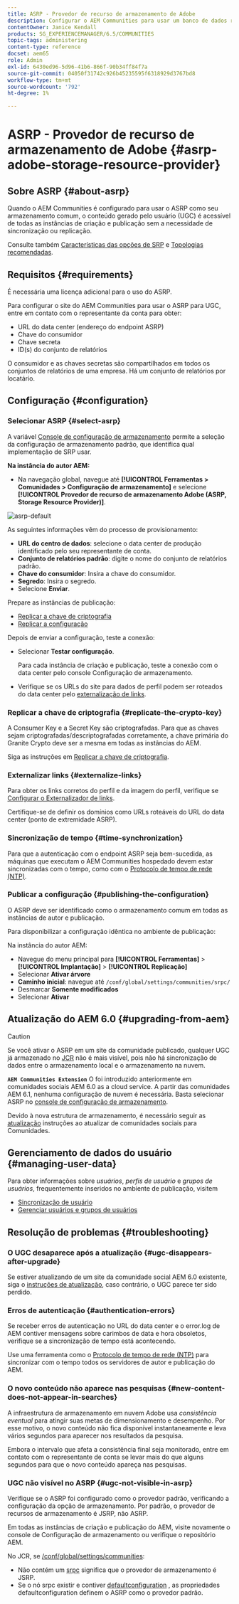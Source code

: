 ```yaml
---
title: ASRP - Provedor de recurso de armazenamento de Adobe
description: Configurar o AEM Communities para usar um banco de dados relacional como seu armazenamento comum
contentOwner: Janice Kendall
products: SG_EXPERIENCEMANAGER/6.5/COMMUNITIES
topic-tags: administering
content-type: reference
docset: aem65
role: Admin
exl-id: 6430ed96-5d96-41b6-866f-90b34ff84f7a
source-git-commit: 04050f31742c926b45235595f6318929d3767bd8
workflow-type: tm+mt
source-wordcount: '792'
ht-degree: 1%

---
```


# ASRP - Provedor de recurso de armazenamento de Adobe {#asrp-adobe-storage-resource-provider}

## Sobre ASRP {#about-asrp}

Quando o AEM Communities é configurado para usar o ASRP como seu armazenamento comum, o conteúdo gerado pelo usuário (UGC) é acessível de todas as instâncias de criação e publicação sem a necessidade de sincronização ou replicação.

Consulte também [Características das opções de SRP](/help/communities/working-with-srp.md#characteristics-of-srp-options) e [Topologias recomendadas](/help/communities/topologies.md).

## Requisitos {#requirements}

É necessária uma licença adicional para o uso do ASRP.

Para configurar o site do AEM Communities para usar o ASRP para UGC, entre em contato com o representante da conta para obter:

* URL do data center (endereço do endpoint ASRP)
* Chave do consumidor
* Chave secreta
* ID(s) do conjunto de relatórios

O consumidor e as chaves secretas são compartilhados em todos os conjuntos de relatórios de uma empresa. Há um conjunto de relatórios por locatário.

## Configuração {#configuration}

### Selecionar ASRP {#select-asrp}

A variável [Console de configuração de armazenamento](/help/communities/srp-config.md) permite a seleção da configuração de armazenamento padrão, que identifica qual implementação de SRP usar.

**Na instância do autor AEM:**

* Na navegação global, navegue até **[!UICONTROL Ferramentas > Comunidades > Configuração de armazenamento]** e selecione **[!UICONTROL Provedor de recurso de armazenamento Adobe (ASRP, Storage Resource Provider)]**.

![asrp-default](assets/asrp-default.png)

As seguintes informações vêm do processo de provisionamento:

* **URL do centro de dados**: selecione o data center de produção identificado pelo seu representante de conta.
* **Conjunto de relatórios padrão**: digite o nome do conjunto de relatórios padrão.
* **Chave do consumidor**: Insira a chave do consumidor.
* **Segredo**: Insira o segredo.
* Selecione **Enviar**.

Prepare as instâncias de publicação:

* [Replicar a chave de criptografia](#replicate-the-crypto-key)
* [Replicar a configuração](#publishing-the-configuration)

Depois de enviar a configuração, teste a conexão:

* Selecionar **Testar configuração**.

  Para cada instância de criação e publicação, teste a conexão com o data center pelo console Configuração de armazenamento.

* Verifique se os URLs do site para dados de perfil podem ser roteados do data center pelo [externalização de links](#externalize-links).

### Replicar a chave de criptografia {#replicate-the-crypto-key}

A Consumer Key e a Secret Key são criptografadas. Para que as chaves sejam criptografadas/descriptografadas corretamente, a chave primária do Granite Crypto deve ser a mesma em todas as instâncias do AEM.

Siga as instruções em [Replicar a chave de criptografia](/help/communities/deploy-communities.md#replicate-the-crypto-key).

### Externalizar links {#externalize-links}

Para obter os links corretos do perfil e da imagem do perfil, verifique se [Configurar o Externalizador de links](/help/sites-developing/externalizer.md).

Certifique-se de definir os domínios como URLs roteáveis do URL do data center (ponto de extremidade ASRP).

### Sincronização de tempo {#time-synchronization}

Para que a autenticação com o endpoint ASRP seja bem-sucedida, as máquinas que executam o AEM Communities hospedado devem estar sincronizadas com o tempo, como com o [Protocolo de tempo de rede (NTP)](https://www.ntp.org/).

### Publicar a configuração {#publishing-the-configuration}

O ASRP deve ser identificado como o armazenamento comum em todas as instâncias de autor e publicação.

Para disponibilizar a configuração idêntica no ambiente de publicação:

Na instância do autor AEM:

* Navegue do menu principal para **[!UICONTROL Ferramentas]** > **[!UICONTROL Implantação]** > **[!UICONTROL Replicação]**
* Selecionar **Ativar árvore**
* **Caminho inicial**: navegue até `/conf/global/settings/communities/srpc/`
* Desmarcar **Somente modificados**
* Selecionar **Ativar**

## Atualização do AEM 6.0 {#upgrading-from-aem}

>[!CAUTION]
>
>Se você ativar o ASRP em um site da comunidade publicado, qualquer UGC já armazenado no [JCR](/help/communities/jsrp.md) não é mais visível, pois não há sincronização de dados entre o armazenamento local e o armazenamento na nuvem.

**`AEM Communities Extension`** O foi introduzido anteriormente em comunidades sociais AEM 6.0 as a cloud service. A partir das comunidades AEM 6.1, nenhuma configuração de nuvem é necessária. Basta selecionar ASRP no [console de configuração de armazenamento](/help/communities/srp-config.md).

Devido à nova estrutura de armazenamento, é necessário seguir as [atualização](/help/communities/upgrade.md#adobe-cloud-storage) instruções ao atualizar de comunidades sociais para Comunidades.

## Gerenciamento de dados do usuário {#managing-user-data}

Para obter informações sobre *usuários*, *perfis de usuário* e *grupos de usuários*, frequentemente inseridos no ambiente de publicação, visitem

* [Sincronização de usuário](/help/communities/sync.md)
* [Gerenciar usuários e grupos de usuários](/help/communities/users.md)

## Resolução de problemas {#troubleshooting}

### O UGC desaparece após a atualização {#ugc-disappears-after-upgrade}

Se estiver atualizando de um site da comunidade social AEM 6.0 existente, siga o [instruções de atualização](/help/communities/upgrade.md#adobe-cloud-storage), caso contrário, o UGC parece ter sido perdido.

### Erros de autenticação {#authentication-errors}

Se receber erros de autenticação no URL do data center e o error.log de AEM contiver mensagens sobre carimbos de data e hora obsoletos, verifique se a sincronização de tempo está acontecendo.

Use uma ferramenta como o [Protocolo de tempo de rede (NTP)](https://www.ntp.org/) para sincronizar com o tempo todos os servidores de autor e publicação do AEM.

### O novo conteúdo não aparece nas pesquisas {#new-content-does-not-appear-in-searches}

A infraestrutura de armazenamento em nuvem Adobe usa *consistência eventual* para atingir suas metas de dimensionamento e desempenho. Por esse motivo, o novo conteúdo não fica disponível instantaneamente e leva vários segundos para aparecer nos resultados da pesquisa.

Embora o intervalo que afeta a consistência final seja monitorado, entre em contato com o representante de conta se levar mais do que alguns segundos para que o novo conteúdo apareça nas pesquisas.

### UGC não visível no ASRP {#ugc-not-visible-in-asrp}

Verifique se o ASRP foi configurado como o provedor padrão, verificando a configuração da opção de armazenamento. Por padrão, o provedor de recursos de armazenamento é JSRP, não ASRP.

Em todas as instâncias de criação e publicação do AEM, visite novamente o console de Configuração de armazenamento ou verifique o repositório AEM.

No JCR, se [/conf/global/settings/communities](https://localhost:4502/crx/de/index.jsp#/etc/socialconfig/):

* Não contém um [srpc](https://localhost:4502/crx/de/index.jsp#/conf/global/settings/communities/srp) significa que o provedor de armazenamento é JSRP.
* Se o nó srpc existir e contiver [defaultconfiguration](https://localhost:4502/crx/de/index.jsp#/conf/global/settings/communities/srp/defaultconfiguration) , as propriedades defaultconfiguration definem o ASRP como o provedor padrão.
